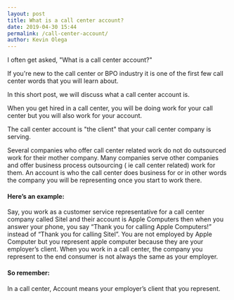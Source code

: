 ```yaml
--- 
layout: post 
title: What is a call center account?
date: 2019-04-30 15:44
permalink: /call-center-account/ 
author: Kevin Olega 
--- 
```

I often get asked, "What is a call center account?"

If you're new to the call center or BPO industry it is one of the first few call center words that you will learn about.

In this short post, we will discuss what a call center account is.

When you get hired in a call center, you will be doing work for your call center but you will also work for your account.

The call center account is "the client" that your call center company is serving.

Several companies who offer call center related work do not do outsourced work for their mother company. Many companies serve other companies and offer business process outsourcing ( ie call center related) work for them. An account is who the call center does business for or in other words the company you will be representing once you start to work there.

#### Here’s an example:

Say, you work as a customer service representative for a call center company called Sitel and their account is Apple Computers then when you answer your phone, you say “Thank you for calling Apple Computers!” instead of “Thank you for calling Sitel”. You are not employed by Apple Computer but you represent apple computer because they are your employer’s client. When you work in a call center, the company you represent to the end consumer is not always the same as your employer.

#### So remember:

In a call center, Account means your employer’s client that you represent.
